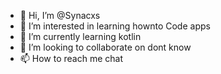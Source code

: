 - 👋 Hi, I’m @Synacxs
- 👀 I’m interested in learning hownto Code apps
- 🌱 I’m currently learning kotlin
- 💞️ I’m looking to collaborate on dont know
- 📫 How to reach me chat

<!---
Synacxs/Synacxs is a ✨ special ✨ repository because its `README.md` (this file) appears on your GitHub profile.
You can click the Preview link to take a look at your changes.
--->
